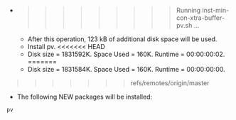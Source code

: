 * >>>>>>>>> Running inst-min-con-xtra-buffer-pv.sh ...
  * After this operation, 123 kB of additional disk space will be used.
  * Install pv.
<<<<<<< HEAD
  * Disk size = 1831592K. Space Used = 160K. Runtime = 00:00:00:02.
=======
  * Disk size = 1831584K. Space Used = 160K. Runtime = 00:00:00:00.
>>>>>>> refs/remotes/origin/master
  * The following NEW packages will be installed:
  ```bash
pv
  ```
